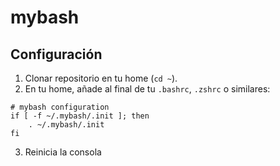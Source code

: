 # mybash

## Configuración

1. Clonar repositorio en tu home (`cd ~`).
2. En tu home, añade al final de tu `.bashrc`, `.zshrc` o similares:
```
# mybash configuration
if [ -f ~/.mybash/.init ]; then
    . ~/.mybash/.init
fi
```
3. Reinicia la consola